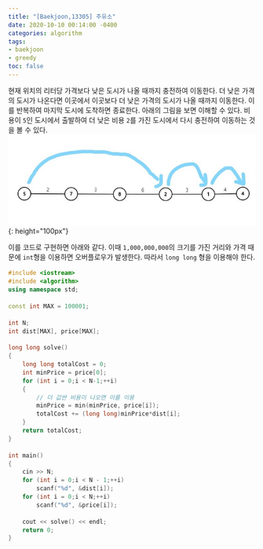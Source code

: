```yaml
---
title: "[Baekjoon,13305] 주유소"
date: 2020-10-10 00:14:00 -0400
categories: algorithm 
tags:
- baekjoon 
- greedy
toc: false
---
```


현재 위치의 리터당 가격보다 낮은 도시가 나올 때까지 충전하여 이동한다. 
더 낮은 가격의 도시가 나온다면 이곳에서 이곳보다 더 낮은 가격의 도시가 나올 때까지 이동한다. 
이를 반복하여 마지막 도시에 도착하면 종료한다. 아래의 그림을 보면 이해할 수 있다. 
비용이 `5`인 도시에서 출발하여 더 낮은 비용 `2`를 가진 도시에서 다시 충전하여 이동하는 것을 볼 수 있다.  
![tree1](/assets/images/boj_13305.jpg){: height="100px"}  

이를 코드로 구현하면 아래와 같다. 
이때 `1,000,000,000`의 크기를 가진 거리와 가격 때문에 `int`형을 이용하면 오버플로우가 발생한다. 
따라서 `long long` 형을 이용해야 한다.
```cpp
#include <iostream>
#include <algorithm>
using namespace std;

const int MAX = 100001;

int N;
int dist[MAX], price[MAX];

long long solve()
{
	long long totalCost = 0;
	int minPrice = price[0];
	for (int i = 0;i < N-1;++i)
	{
		// 더 값싼 비용이 나오면 이를 이용
		minPrice = min(minPrice, price[i]);
		totalCost += (long long)minPrice*dist[i];
	}
	return totalCost;
}

int main()
{
	cin >> N;
	for (int i = 0;i < N - 1;++i)
		scanf("%d", &dist[i]);
	for (int i = 0;i < N;++i)
		scanf("%d", &price[i]);

	cout << solve() << endl;
	return 0;
}
```

